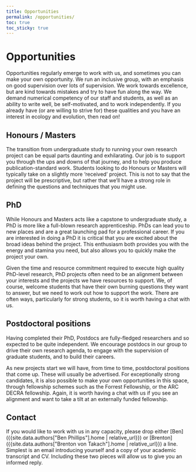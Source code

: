 ```yaml
---
title: Opportunities
permalink: /opportunities/
toc: true
toc_sticky: true
---
```


# Opportunities

Opportunities regularly emerge to work with us, and sometimes you can make your own opportunity. We run an inclusive group, with an emphasis on good supervision over lots of supervision.  We work towards excellence, but are kind towards mistakes and try to have fun along the way. We demand numerical competency of our staff and students, as well as an ability to write well, be self-motivated, and to work independently.  If you already have (or are willing to strive for) these qualities and you have an interest in ecology and evolution, then read on!

## Honours / Masters

The transition from undergraduate study to running your own research project can be equal parts daunting and exhilarating.  Our job is to support you through the ups and downs of that journey, and to help you produce publication-standard work. Students looking to do Honours or Masters will typically take on a slightly more ‘received’ project.  This is not to say that the project will be prescriptive, but rather that we’ll have a strong role in defining the questions and techniques that you might use.    

## PhD

While Honours and Masters acts like a capstone to undergraduate study, a PhD is more like a full-blown research apprenticeship.  PhDs can lead you to new places and are a great launching pad for a professional career. If you are interested in doing a PhD it is critical that you are excited about the broad ideas behind the project.  This enthusiasm both provides you with the energy and stamina you need, but also allows you to quickly make the project your own.  

Given the time and resource commitment required to execute high quality PhD-level research, PhD projects often need to be an alignment between your interests and the projects we have resources to support.  We, of course, welcome students that have their own burning questions they want to answer, but we need to work out how to support the work.  There are often ways, particularly for strong students, so it is worth having a chat with us.

## Postdoctoral positions

Having completed their PhD, Postdocs are fully-fledged researchers and so expected to be quite independent.  We encourage postdocs in our group to drive their own research agenda, to engage with the supervision of graduate students, and to build their careers.

As new projects start we will have, from time to time, postdoctoral positions that come up.  These will usually be advertised.  For exceptionally strong candidates, it is also possible to make your own opportunities in this space, through fellowship schemes such as the Forrest Fellowship, or the ARC DECRA fellowship.  Again, it is worth having a chat with us if you see an alignment and want to take a tilt at an externally funded fellowship.

## Contact

If you would like to work with us in any capacity, please drop either [Ben]({{site.data.authors["Ben Phillips"].home | relative_url}}) or [Brenton]({{site.data.authors["Brenton von Takach"].home | relative_url}}) a line.  Simplest is an email introducing yourself and a copy of your academic transcript and CV.  Including these two pieces will allow us to give you an informed reply.